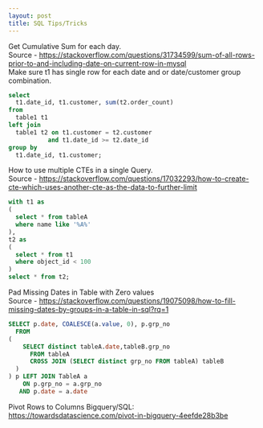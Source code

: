 ```yaml
---
layout: post
title: SQL Tips/Tricks
---
```


Get Cumulative Sum for each day.   
Source - https://stackoverflow.com/questions/31734599/sum-of-all-rows-prior-to-and-including-date-on-current-row-in-mysql  
Make sure t1 has single row for each date and or date/customer group combination.   

```sql
select 
  t1.date_id, t1.customer, sum(t2.order_count)
from 
  table1 t1
left join 
  table1 t2 on t1.customer = t2.customer
           and t1.date_id >= t2.date_id
group by 
  t1.date_id, t1.customer;
```     


How to use multiple CTEs in a single Query.  
Source - https://stackoverflow.com/questions/17032293/how-to-create-cte-which-uses-another-cte-as-the-data-to-further-limit    

```sql
with t1 as
(
  select * from tableA
  where name like '%A%'
),
t2 as
(
  select * from t1
  where object_id < 100
)
select * from t2;
```      

Pad Missing Dates in Table with Zero values  
Source - https://stackoverflow.com/questions/19075098/how-to-fill-missing-dates-by-groups-in-a-table-in-sql?rq=1   

```sql
SELECT p.date, COALESCE(a.value, 0), p.grp_no
  FROM
(  
    SELECT distinct tableA.date,tableB.grp_no
      FROM tableA
      CROSS JOIN (SELECT distinct grp_no FROM tableA) tableB
  ) 
) p LEFT JOIN TableA a
    ON p.grp_no = a.grp_no 
   AND p.date = a.date
```   
  
Pivot Rows to Columns Bigquery/SQL:  
https://towardsdatascience.com/pivot-in-bigquery-4eefde28b3be






